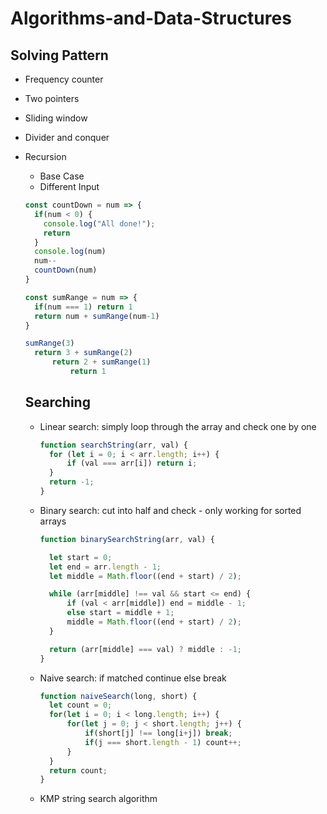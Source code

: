# Algorithms-and-Data-Structures

## Solving Pattern
- Frequency counter
- Two pointers
- Sliding window
- Divider and conquer
- Recursion
  - Base Case
  - Different Input
  ```js
  const countDown = num => {
    if(num < 0) {
      console.log("All done!");
      return
    }
    console.log(num)
    num--
    countDown(num)
  }
  ```
  ```js
  const sumRange = num => {
    if(num === 1) return 1
    return num + sumRange(num-1)
  }
  
  sumRange(3)
    return 3 + sumRange(2)
        return 2 + sumRange(1)
            return 1
  ```
  
  ## Searching
  - Linear search: simply loop through the array and check one by one
    ```js
    function searchString(arr, val) {
      for (let i = 0; i < arr.length; i++) {
          if (val === arr[i]) return i;
      }
      return -1;
    }
    ```
  - Binary search: cut into half and check - only working for sorted arrays
    ```js
    function binarySearchString(arr, val) {

      let start = 0;
      let end = arr.length - 1;
      let middle = Math.floor((end + start) / 2);

      while (arr[middle] !== val && start <= end) {
          if (val < arr[middle]) end = middle - 1;
          else start = middle + 1;
          middle = Math.floor((end + start) / 2);
      }

      return (arr[middle] === val) ? middle : -1;
    }
    ```
  - Naive search: if matched continue else break
    ```js
    function naiveSearch(long, short) {
      let count = 0;
      for(let i = 0; i < long.length; i++) {
          for(let j = 0; j < short.length; j++) {
              if(short[j] !== long[i+j]) break;
              if(j === short.length - 1) count++;
          }
      }
      return count;
    }
    ```
  - KMP string search algorithm
